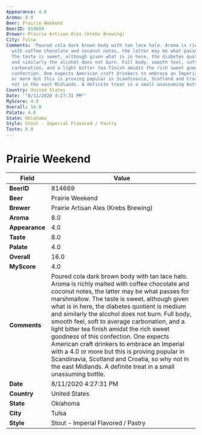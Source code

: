 ```yaml
---
Appearance: 4.0
Aroma: 8.0
Beer: Prairie Weekend
BeerID: 814669
Brewer: Prairie Artisan Ales (Krebs Brewing)
City: Tulsa
Comments: 'Poured cola dark brown body with tan lace halo. Aroma is richly malted
  with coffee chocolate and coconut notes, the latter may be what passes for marshmallow.
  The taste is sweet, although given what is in here, the diabetes quotient is medium
  and similarly the alcohol does not burn. Full body, smooth feel, soft to average
  carbonation, and a light bitter tea finish amidst the rich sweet goodness of this
  confection. One expects American craft drinkers to embrace an Imperial with a 4.0
  or more but this is proving popular in Scandinavia, Scotland and Croatia, so why
  not in the east Midlands. A definite treat in a small unassuming bottle. '
Country: United States
Date: '"8/11/2020 4:27:31 PM"'
MyScore: 4.0
Overall: 16.0
Palate: 4.0
State: Oklahoma
Style: Stout - Imperial Flavored / Pastry
Taste: 8.0
---
```


# Prairie Weekend

| Field         | Value |
|---------------|-------|
| **BeerID** | 814669 |
| **Beer** | Prairie Weekend |
| **Brewer** | Prairie Artisan Ales (Krebs Brewing) |
| **Aroma** | 8.0 |
| **Appearance** | 4.0 |
| **Taste** | 8.0 |
| **Palate** | 4.0 |
| **Overall** | 16.0 |
| **MyScore** | 4.0 |
| **Comments** | Poured cola dark brown body with tan lace halo. Aroma is richly malted with coffee chocolate and coconut notes, the latter may be what passes for marshmallow. The taste is sweet, although given what is in here, the diabetes quotient is medium and similarly the alcohol does not burn. Full body, smooth feel, soft to average carbonation, and a light bitter tea finish amidst the rich sweet goodness of this confection. One expects American craft drinkers to embrace an Imperial with a 4.0 or more but this is proving popular in Scandinavia, Scotland and Croatia, so why not in the east Midlands. A definite treat in a small unassuming bottle.  |
| **Date** | 8/11/2020 4:27:31 PM |
| **Country** | United States |
| **State** | Oklahoma |
| **City** | Tulsa |
| **Style** | Stout - Imperial Flavored / Pastry |
